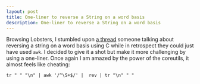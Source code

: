 ```yaml
---
layout: post
title: One-liner to reverse a String on a word basis
description: One-liner to reverse a String on a word basis
---
```


Browsing Lobsters, I stumbled upon [a thread](https://lobste.rs/s/fnpidl/hiring_juniors#c_sx5nfi) someone
talking about reversing a string on a word basis using C while in retrospect they could just have used `awk`. 
I decided to give it a shot but make it more challenging by using a one-liner. Once again I am amazed by the 
power of the coreutils, it almost feels like cheating:

```
tr " " "\n" | awk '/^\S+$/' |  rev | tr "\n" " "
```



